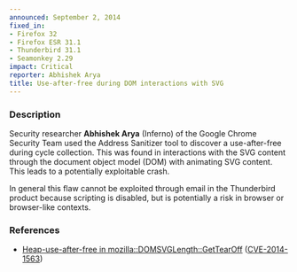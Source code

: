 ```yaml
---
announced: September 2, 2014
fixed_in:
- Firefox 32
- Firefox ESR 31.1
- Thunderbird 31.1
- Seamonkey 2.29
impact: Critical
reporter: Abhishek Arya
title: Use-after-free during DOM interactions with SVG
---
```


<h3>Description</h3>

<p>Security researcher <strong>Abhishek Arya</strong> (Inferno) of the Google
Chrome Security Team used the Address Sanitizer tool to discover a
use-after-free during cycle collection. This was found in interactions with the
SVG content through the document object model (DOM) with animating SVG content.
This leads to a potentially exploitable crash.
</p>

<p class="note">In general this flaw cannot be exploited through email in the
Thunderbird product because scripting is disabled, but is potentially a risk in
browser or browser-like contexts.</p>

<h3>References</h3>

<ul>
  <li><a href="https://bugzilla.mozilla.org/show_bug.cgi?id=1018524">
       Heap-use-after-free in mozilla::DOMSVGLength::GetTearOff</a> (<a href="http://cve.mitre.org/cgi-bin/cvename.cgi?name=CVE-2014-1563" class="ex-ref">CVE-2014-1563</a>)</li>
</ul>



